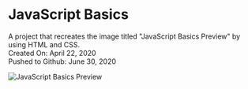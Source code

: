 # JavaScript Basics
A project that recreates the image titled "JavaScript Basics Preview" by using HTML and CSS.\
Created On: April 22, 2020\
Pushed to Github: June 30, 2020

![JavaScript Basics Preview](https://user-images.githubusercontent.com/62450912/86508867-0b9a3680-bda9-11ea-90fa-0ae354708998.png)
